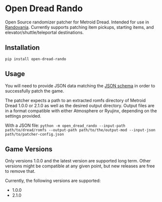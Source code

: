 # Open Dread Rando
Open Source randomizer patcher for Metroid Dread. Intended for use in [Randovania](https://github.com/randovania).
Currently supports patching item pickups, starting items, and elevator/shuttle/teleportal destinations.

## Installation
`pip install open-dread-rando`

## Usage
You will need to provide JSON data matching the [JSON schema](https://github.com/randovania/open-dread-rando/blob/main/src/open_dread_rando/files/schema.json) in order to successfully patch the game. 

The patcher expects a path to an extracted romfs directory of Metroid Dread 1.0.0 or 2.1.0 as well as the desired output directory.
Output files are in a format compatible with either Atmosphere or Ryujinx, depending on the settings provided.

With a JSON file:
`python -m open_dread_rando --input-path path/to/dread/romfs --output-path path/to/the/output-mod --input-json path/to/patcher-config.json`

## Game Versions

Only versions 1.0.0 and the latest version are supported long term. Other versions might be compatible at any given point,
but new releases are free to remove that.

Currently, the following versions are supported:
- 1.0.0
- 2.1.0
